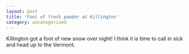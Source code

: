 ```yaml
---
layout: post
title: 'Foot of fresh powder at Killington'
category: uncategorized
---
```


Killington got a foot of new snow over night!  I think it is time to call in sick and head up to the Vermont.
